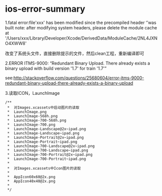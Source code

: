 ios-error-summary
====

1.fatal error:file'xxx' has been modified since the precompiled header ‘’was built
note: after modifying system headers, please delete the module cache at '/Users/xxx/Library/Developer/Xcode/DerivedData/ModuleCache/2NL4JXNO4XWW8'

改变了系统头文件，直接删除提示的文件，然后clean工程，重新编译即可

2.ERROR ITMS-9000: “Redundant Binary Upload. There already exists a binary upload with build version '1.7' for train '1.7'”

see:http://stackoverflow.com/questions/25680604/error-itms-9000-redundant-binary-upload-there-already-exists-a-binary-upload

3.读取ICON，LaunchImage

    /**
     *  对Images.xcassets中启动图片的读取
     *  LaunchImage.png
     *  LaunchImage-568h.png
     *  LaunchImage-700-568h.png
     *  LaunchImage-700.png
     *  LaunchImage-Landscape@2x~ipad.png
     *  LaunchImage-Landscape~ipad.png
     *  LaunchImage-Portrait@2x~ipad.png
     *  LaunchImage-Portrait~ipad.png
     *  LaunchImage-700-Landscape@2x~ipad.png
     *  LaunchImage-700-Landscape~ipad.png
     *  LaunchImage-700-Portrait@2x~ipad.png
     *  LaunchImage-700-Portrait~ipad.png
     *
     *  对Images.xcassets中Icon图片的读取
     *
     *  AppIcon60x60@2x.png
     *  AppIcon40x40@2x.png
     *
     */
